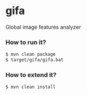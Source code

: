 # gifa
Global image features analyzer

### How to run it?
```sh
$ mvn clean package
$ target/gifa/gifa.bat
```

### How to extend it?
```sh
$ mvn clean install
```